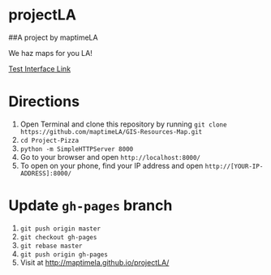 # projectLA

##A project by maptimeLA

We haz maps for you LA!

[Test Interface Link](http://162.243.139.225)

Directions
=========
1. Open Terminal and clone this repository by running `git clone https://github.com/maptimeLA/GIS-Resources-Map.git`
2. `cd Project-Pizza`
3. `python -m SimpleHTTPServer 8000`
4. Go to your browser and open `http://localhost:8000/`
5. To open on your phone, find your IP address and open `http://[YOUR-IP-ADDRESS]:8000/`

Update `gh-pages` branch
=========
1. `git push origin master`
2. `git checkout gh-pages`
3. `git rebase master`
4. `git push origin gh-pages`
5. Visit at http://maptimela.github.io/projectLA/
